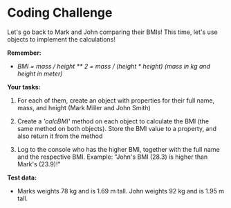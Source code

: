# Coding Challenge

Let's go back to Mark and John comparing their BMIs! This time, let's use objects to
implement the calculations!

**Remember:**

- _BMI = mass / height \** 2 = mass
  / (height * height) (mass in kg and height in meter)_

**Your tasks:**

1. For each of them, create an object with properties for their full name, mass, and
   height (Mark Miller and John Smith)

2. Create a _'calcBMI'_ method on each object to calculate the BMI (the same
   method on both objects). Store the BMI value to a property, and also return it
   from the method

3. Log to the console who has the higher BMI, together with the full name and the
   respective BMI. Example: "John's BMI (28.3) is higher than Mark's (23.9)!"

**Test data:**

- Marks weights 78 kg and is 1.69 m tall. John weights 92 kg and is 1.95 m
  tall.

